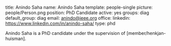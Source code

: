 title: Anindo Saha
name: Anindo Saha
template: people-single
picture: people/Person.png
position: PhD Candidate
active: yes
groups: diag
default_group: diag
email: anindo@ieee.org
office: 
linkedin: https://www.linkedin.com/in/anindo-saha/
type: phd

Anindo Saha is a PhD candidate under the supervision of [member/henkjan-huisman].